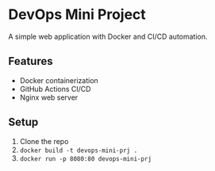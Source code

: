 # DevOps Mini Project

A simple web application with Docker and CI/CD automation.

## Features
- Docker containerization
- GitHub Actions CI/CD
- Nginx web server

## Setup
1. Clone the repo
2. `docker build -t devops-mini-prj .`
3. `docker run -p 8080:80 devops-mini-prj`
